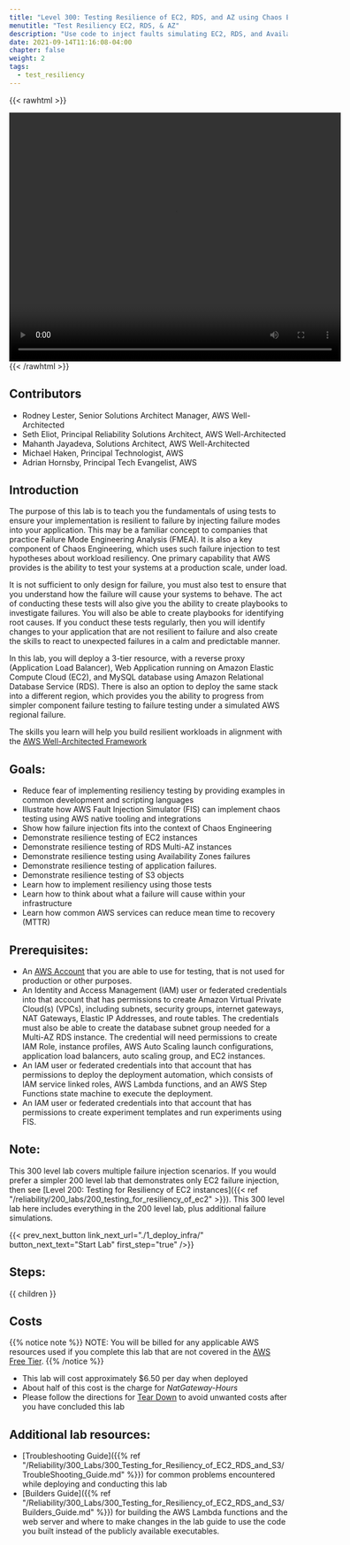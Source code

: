 ```yaml
---
title: "Level 300: Testing Resilience of EC2, RDS, and AZ using Chaos Engineering"
menutitle: "Test Resiliency EC2, RDS, & AZ"
description: "Use code to inject faults simulating EC2, RDS, and Availability Zone failures. These are used as part of Chaos Engineering to test workload resiliency"
date: 2021-09-14T11:16:08-04:00
chapter: false
weight: 2
tags:
  - test_resiliency
---
```


{{< rawhtml >}}
<center>
<video width="600" height="450" controls>
  <source src="https://d3h9zoi3eqyz7s.cloudfront.net/Reliability/Videos/chaos1.mp4" type="video/mp4">
  Your browser doesn't support video, or if you're on GitHub head to [wellarchitectedlabs.com](https://www.wellarchitectedlabs.com/reliability/300_labs/300_testing_for_resiliency_of_ec2_rds_and_s3/) to watch the video.
</video>
</center>
{{< /rawhtml >}}

## Contributors

* Rodney Lester, Senior Solutions Architect Manager, AWS Well-Architected
* Seth Eliot, Principal Reliability Solutions Architect, AWS Well-Architected
* Mahanth Jayadeva, Solutions Architect, AWS Well-Architected
* Michael Haken, Principal Technologist, AWS
* Adrian Hornsby, Principal Tech Evangelist, AWS

## Introduction

The purpose of this lab is to teach you the fundamentals of using tests to ensure your implementation is resilient to failure by injecting failure modes into your application. This may be a familiar concept to companies that practice Failure Mode Engineering Analysis (FMEA). It is also a key component of Chaos Engineering, which uses such failure injection to test hypotheses about workload resiliency. One primary capability that AWS provides is the ability to test your systems at a production scale, under load.

It is not sufficient to only design for failure, you must also test to ensure that you understand how the failure will cause your systems to behave. The act of conducting these tests will also give you the ability to create playbooks to investigate failures. You will also be able to create playbooks for identifying root causes. If you conduct these tests regularly, then you will identify changes to your application that are not resilient to failure and also create the skills to react to unexpected failures in a calm and predictable manner.

In this lab, you will deploy a 3-tier resource, with a reverse proxy (Application Load Balancer), Web Application running on Amazon Elastic Compute Cloud (EC2), and MySQL database using Amazon Relational Database Service (RDS). There is also an option to deploy the same stack into a different region, which provides you the ability to progress from simpler component failure testing to failure testing under a simulated AWS regional failure.

The skills you learn will help you build resilient workloads in alignment with the [AWS Well-Architected Framework](https://aws.amazon.com/architecture/well-architected/)

## Goals:

* Reduce fear of implementing resiliency testing by providing examples in common development and scripting languages
* Illustrate how AWS Fault Injection Simulator (FIS) can implement chaos testing using AWS native tooling and integrations
* Show how failure injection fits into the context of Chaos Engineering
* Demonstrate resilience testing of EC2 instances
* Demonstrate resilience testing of RDS Multi-AZ instances
* Demonstrate resilience testing using Availability Zones failures
* Demonstrate resilience testing of application failures.
* Demonstrate resilience testing of S3 objects
* Learn how to implement resiliency using those tests
* Learn how to think about what a failure will cause within your infrastructure
* Learn how common AWS services can reduce mean time to recovery (MTTR)

## Prerequisites:

* An [AWS Account](https://portal.aws.amazon.com/gp/aws/developer/registration/index.html) that you are able to use for testing, that is not used for production or other purposes.
* An Identity and Access Management (IAM) user or federated credentials into that account that has permissions to create Amazon Virtual Private Cloud(s) (VPCs), including subnets, security groups, internet gateways, NAT Gateways, Elastic IP Addresses, and route tables. The credentials must also be able to create the database subnet group needed for a Multi-AZ RDS instance. The credential will need permissions to create IAM Role, instance profiles, AWS Auto Scaling launch configurations, application load balancers, auto scaling group, and EC2 instances.
* An IAM user or federated credentials into that account that has permissions to deploy the deployment automation, which consists of IAM service linked roles, AWS Lambda functions, and an AWS Step Functions state machine to execute the deployment.
* An IAM user or federated credentials into that account that has permissions to create experiment templates and run experiments using FIS.

## Note:

This 300 level lab covers multiple failure injection scenarios. If you would prefer a simpler 200 level lab that demonstrates only EC2 failure injection, then see [Level 200: Testing for Resiliency of EC2 instances]({{< ref "/reliability/200_labs/200_testing_for_resiliency_of_ec2" >}}). This 300 level lab here includes everything in the 200 level lab, plus additional failure simulations.

{{< prev_next_button link_next_url="./1_deploy_infra/" button_next_text="Start Lab" first_step="true" />}}

## Steps:
{{ children }}

## Costs
{{% notice note %}}
NOTE: You will be billed for any applicable AWS resources used if you complete this lab that are not covered in the [AWS Free Tier](https://aws.amazon.com/free/).
{{% /notice %}}

* This lab will cost approximately $6.50 per day when deployed
* About half of this cost is the charge for _NatGateway-Hours_
* Please follow the directions for [Tear Down](./8_cleanup/) to avoid unwanted costs after you have concluded this lab


## Additional lab resources:

* [Troubleshooting Guide]({{% ref "/Reliability/300_Labs/300_Testing_for_Resiliency_of_EC2_RDS_and_S3/TroubleShooting_Guide.md" %}}) for common problems encountered while deploying and conducting this lab
* [Builders Guide]({{% ref "/Reliability/300_Labs/300_Testing_for_Resiliency_of_EC2_RDS_and_S3/Builders_Guide.md" %}}) for building the AWS Lambda functions and the web server and where to make changes in the lab guide to use the code you built instead of the publicly available executables.
